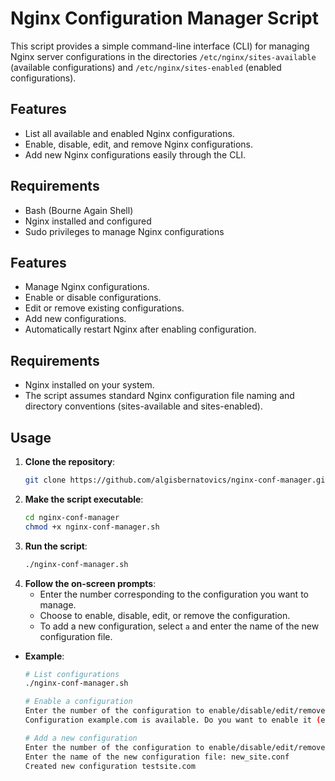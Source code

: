 # Nginx Configuration Manager Script

This script provides a simple command-line interface (CLI) for managing Nginx server configurations in the directories `/etc/nginx/sites-available` (available configurations) and `/etc/nginx/sites-enabled` (enabled configurations).

## Features

- List all available and enabled Nginx configurations.
- Enable, disable, edit, and remove Nginx configurations.
- Add new Nginx configurations easily through the CLI.

## Requirements

- Bash (Bourne Again Shell)
- Nginx installed and configured
- Sudo privileges to manage Nginx configurations

## Features

  - Manage Nginx configurations.
  - Enable or disable configurations.
  - Edit or remove existing configurations.
  - Add new configurations.
  - Automatically restart Nginx after enabling configuration.

## Requirements 

  - Nginx installed on your system.
  - The script assumes standard Nginx configuration file naming and directory conventions (sites-available and sites-enabled).
    
## Usage

  1. **Clone the repository**:
     ```bash
     git clone https://github.com/algisbernatovics/nginx-conf-manager.git
     ```
  2. **Make the script executable**:
     ```bash
     cd nginx-conf-manager
     chmod +x nginx-conf-manager.sh
     ```
  3. **Run the script**:
     ```bash
     ./nginx-conf-manager.sh
     ```
  4. **Follow the on-screen prompts**:
     - Enter the number corresponding to the configuration you want to manage.
     - Choose to enable, disable, edit, or remove the configuration.
     - To add a new configuration, select `a` and enter the name of the new configuration file.

- **Example**:
  ```bash
  # List configurations
  ./nginx-conf-manager.sh

  # Enable a configuration
  Enter the number of the configuration to enable/disable/edit/remove/add (0 to exit, a to add a new configuration): 1
  Configuration example.com is available. Do you want to enable it (e), edit it (d), or remove it (r)? (e/d/r): e

  # Add a new configuration
  Enter the number of the configuration to enable/disable/edit/remove/add (0 to exit, a to add a new configuration): a
  Enter the name of the new configuration file: new_site.conf
  Created new configuration testsite.com
